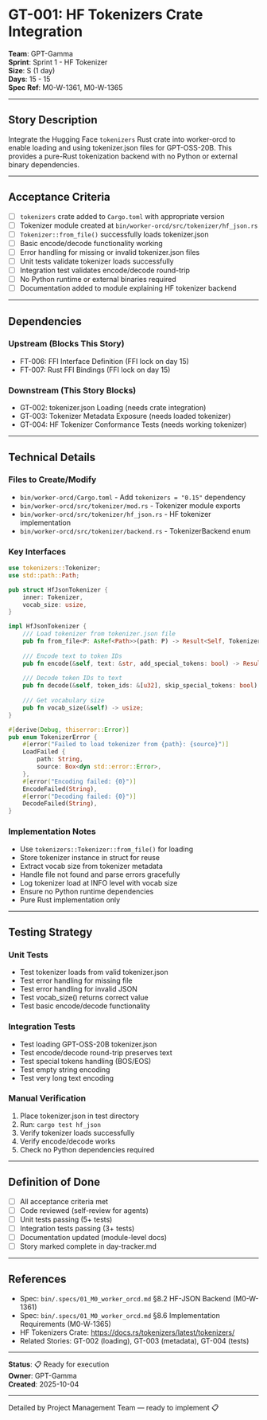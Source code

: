 # GT-001: HF Tokenizers Crate Integration

**Team**: GPT-Gamma  
**Sprint**: Sprint 1 - HF Tokenizer  
**Size**: S (1 day)  
**Days**: 15 - 15  
**Spec Ref**: M0-W-1361, M0-W-1365

---

## Story Description

Integrate the Hugging Face `tokenizers` Rust crate into worker-orcd to enable loading and using tokenizer.json files for GPT-OSS-20B. This provides a pure-Rust tokenization backend with no Python or external binary dependencies.

---

## Acceptance Criteria

- [ ] `tokenizers` crate added to `Cargo.toml` with appropriate version
- [ ] Tokenizer module created at `bin/worker-orcd/src/tokenizer/hf_json.rs`
- [ ] `Tokenizer::from_file()` successfully loads tokenizer.json
- [ ] Basic encode/decode functionality working
- [ ] Error handling for missing or invalid tokenizer.json files
- [ ] Unit tests validate tokenizer loads successfully
- [ ] Integration test validates encode/decode round-trip
- [ ] No Python runtime or external binaries required
- [ ] Documentation added to module explaining HF tokenizer backend

---

## Dependencies

### Upstream (Blocks This Story)
- FT-006: FFI Interface Definition (FFI lock on day 15)
- FT-007: Rust FFI Bindings (FFI lock on day 15)

### Downstream (This Story Blocks)
- GT-002: tokenizer.json Loading (needs crate integration)
- GT-003: Tokenizer Metadata Exposure (needs loaded tokenizer)
- GT-004: HF Tokenizer Conformance Tests (needs working tokenizer)

---

## Technical Details

### Files to Create/Modify
- `bin/worker-orcd/Cargo.toml` - Add `tokenizers = "0.15"` dependency
- `bin/worker-orcd/src/tokenizer/mod.rs` - Tokenizer module exports
- `bin/worker-orcd/src/tokenizer/hf_json.rs` - HF tokenizer implementation
- `bin/worker-orcd/src/tokenizer/backend.rs` - TokenizerBackend enum

### Key Interfaces
```rust
use tokenizers::Tokenizer;
use std::path::Path;

pub struct HfJsonTokenizer {
    inner: Tokenizer,
    vocab_size: usize,
}

impl HfJsonTokenizer {
    /// Load tokenizer from tokenizer.json file
    pub fn from_file<P: AsRef<Path>>(path: P) -> Result<Self, TokenizerError>;
    
    /// Encode text to token IDs
    pub fn encode(&self, text: &str, add_special_tokens: bool) -> Result<Vec<u32>, TokenizerError>;
    
    /// Decode token IDs to text
    pub fn decode(&self, token_ids: &[u32], skip_special_tokens: bool) -> Result<String, TokenizerError>;
    
    /// Get vocabulary size
    pub fn vocab_size(&self) -> usize;
}

#[derive(Debug, thiserror::Error)]
pub enum TokenizerError {
    #[error("Failed to load tokenizer from {path}: {source}")]
    LoadFailed {
        path: String,
        source: Box<dyn std::error::Error>,
    },
    #[error("Encoding failed: {0}")]
    EncodeFailed(String),
    #[error("Decoding failed: {0}")]
    DecodeFailed(String),
}
```

### Implementation Notes
- Use `tokenizers::Tokenizer::from_file()` for loading
- Store tokenizer instance in struct for reuse
- Extract vocab size from tokenizer metadata
- Handle file not found and parse errors gracefully
- Log tokenizer load at INFO level with vocab size
- Ensure no Python runtime dependencies
- Pure Rust implementation only

---

## Testing Strategy

### Unit Tests
- Test tokenizer loads from valid tokenizer.json
- Test error handling for missing file
- Test error handling for invalid JSON
- Test vocab_size() returns correct value
- Test basic encode/decode functionality

### Integration Tests
- Test loading GPT-OSS-20B tokenizer.json
- Test encode/decode round-trip preserves text
- Test special tokens handling (BOS/EOS)
- Test empty string encoding
- Test very long text encoding

### Manual Verification
1. Place tokenizer.json in test directory
2. Run: `cargo test hf_json`
3. Verify tokenizer loads successfully
4. Verify encode/decode works
5. Check no Python dependencies required

---

## Definition of Done

- [ ] All acceptance criteria met
- [ ] Code reviewed (self-review for agents)
- [ ] Unit tests passing (5+ tests)
- [ ] Integration tests passing (3+ tests)
- [ ] Documentation updated (module-level docs)
- [ ] Story marked complete in day-tracker.md

---

## References

- Spec: `bin/.specs/01_M0_worker_orcd.md` §8.2 HF-JSON Backend (M0-W-1361)
- Spec: `bin/.specs/01_M0_worker_orcd.md` §8.6 Implementation Requirements (M0-W-1365)
- HF Tokenizers Crate: https://docs.rs/tokenizers/latest/tokenizers/
- Related Stories: GT-002 (loading), GT-003 (metadata), GT-004 (tests)

---

**Status**: 📋 Ready for execution  
**Owner**: GPT-Gamma  
**Created**: 2025-10-04

---
Detailed by Project Management Team — ready to implement 📋
